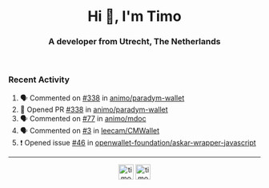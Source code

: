 <h1 align="center">Hi 👋, I'm Timo</h1>
<h3 align="center">A developer from Utrecht, The Netherlands</h3>
<br/>
<!-- https://github.com/rahuldkjain/github-profile-readme-generator --!>

<!--  <p align="left"><img src="https://github-readme-stats.vercel.app/api?username=timoglastra&show_icons=true&count_private=true&" alt="timoglastra" /></p> --!>

<!--
Github language stats
<p align="left"><img src="https://github-readme-stats.vercel.app/api/top-langs/?username=timoglastra&layout=compact" alt="timoglastra" /><p>
-->

<!-- Codestats language stats -->
<!-- <p align="left"><img src="https://codestats-readme.vercel.app/api/top-langs/?username=timoglastra&layout=compact&language_count=12" alt="timoglastra" /><p>    --!>
  
<h3>Recent Activity</h3>

<!--START_SECTION:activity-->
1. 🗣 Commented on [#338](https://github.com/animo/paradym-wallet/pull/338#issuecomment-2821965219) in [animo/paradym-wallet](https://github.com/animo/paradym-wallet)
2. 💪 Opened PR [#338](https://github.com/animo/paradym-wallet/pull/338) in [animo/paradym-wallet](https://github.com/animo/paradym-wallet)
3. 🗣 Commented on [#77](https://github.com/animo/mdoc/issues/77#issuecomment-2821323625) in [animo/mdoc](https://github.com/animo/mdoc)
4. 🗣 Commented on [#3](https://github.com/leecam/CMWallet/issues/3#issuecomment-2821008663) in [leecam/CMWallet](https://github.com/leecam/CMWallet)
5. ❗ Opened issue [#46](https://github.com/openwallet-foundation/askar-wrapper-javascript/issues/46) in [openwallet-foundation/askar-wrapper-javascript](https://github.com/openwallet-foundation/askar-wrapper-javascript)
<!--END_SECTION:activity-->

---

<p align="center">
<a href="https://twitter.com/timoglastra" target="blank"><img align="center" src="https://cdn.jsdelivr.net/npm/simple-icons@3.0.1/icons/twitter.svg" alt="timoglastra" height="30" width="30" /></a>
<a href="https://linkedin.com/in/timoglastra" target="blank"><img align="center" src="https://cdn.jsdelivr.net/npm/simple-icons@3.0.1/icons/linkedin.svg" alt="timoglastra" height="30" width="30" /></a>
</p>



